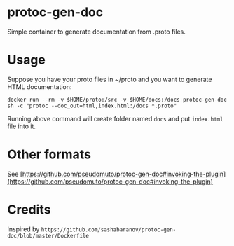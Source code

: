 # protoc-gen-doc

Simple container to generate documentation from .proto files.

# Usage

Suppose you have your proto files in ~/proto and you want to generate HTML documentation:

```
docker run --rm -v $HOME/proto:/src -v $HOME/docs:/docs protoc-gen-doc sh -c "protoc --doc_out=html,index.html:/docs *.proto"
```

Running above command will create folder named `docs` and put `index.html` file into it.

# Other formats

See [https://github.com/pseudomuto/protoc-gen-doc#invoking-the-plugin](https://github.com/pseudomuto/protoc-gen-doc#invoking-the-plugin)

# Credits

Inspired by `https://github.com/sashabaranov/protoc-gen-doc/blob/master/Dockerfile`